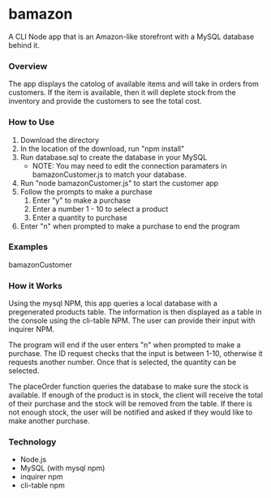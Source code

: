 # bamazon
A CLI Node app that is an Amazon-like storefront with a MySQL database behind it.

### Overview
The app displays the catolog of available items and will take in orders from customers. If the item is available, then it will deplete stock from the inventory and provide the customers to see the total cost.

### How to Use
1. Download the directory
1. In the location of the download, run "npm install"
1. Run database.sql to create the database in your MySQL
   - NOTE: You may need to edit the connection paramaters in bamazonCustomer.js to match your database.
1. Run "node bamazonCustomer.js" to start the customer app
1. Follow the prompts to make a purchase
   1. Enter "y" to make a purchase
   1. Enter a number 1 - 10 to select a product
   1. Enter a quantity to purchase
1. Enter "n" when prompted to make a purchase to end the program

### Examples

bamazonCustomer

### How it Works
Using the mysql NPM, this app queries a local database with a pregenerated products table. The information is then displayed as a table in the console using the cli-table NPM. The user can provide their input with inquirer NPM.

The program will end if the user enters "n" when prompted to make a purchase. The ID request checks that the input is between 1-10, otherwise it requests another number. Once that is selected, the quantity can be selected. 

The placeOrder function queries the database to make sure the stock is available. If enough of the product is in stock, the client will receive the total of their purchase and the stock will be removed from the table. If there is not enough stock, the user will be notified and asked if they would like to make another purchase.

### Technology
- Node.js
- MySQL (with mysql npm)
- inquirer npm
- cli-table npm

